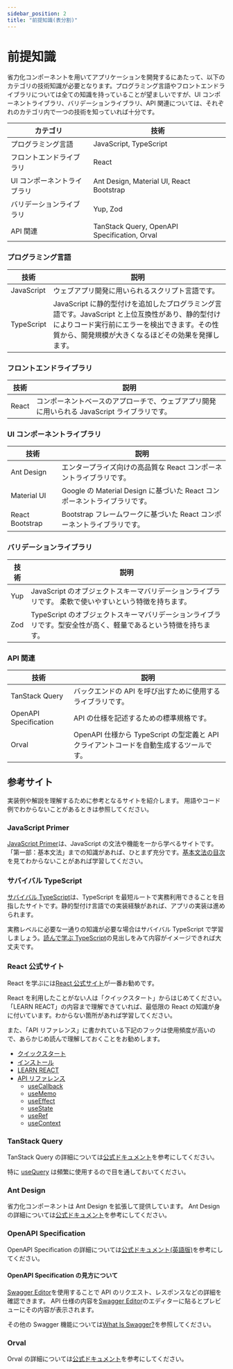 ```yaml
---
sidebar_position: 2
title: "前提知識(表分割)"
---
```


# 前提知識

省力化コンポーネントを用いてアプリケーションを開発するにあたって、以下のカテゴリの技術知識が必要となります。プログラミング言語やフロントエンドライブラリについては全ての知識を持っていることが望ましいですが、UI コンポーネントライブラリ、バリデーションライブラリ、API 関連については、それぞれのカテゴリ内で一つの技術を知っていれば十分です。

| カテゴリ                    | 技術                                         |
| --------------------------- | -------------------------------------------- |
| プログラミング言語          | JavaScript, TypeScript                       |
| フロントエンドライブラリ    | React                                        |
| UI コンポーネントライブラリ | Ant Design, Material UI, React Bootstrap     |
| バリデーションライブラリ    | Yup, Zod                                     |
| API 関連                    | TanStack Query, OpenAPI Specification, Orval |

### プログラミング言語

| 技術       | 説明                                                                                                                                                                                                     |
| ---------- | -------------------------------------------------------------------------------------------------------------------------------------------------------------------------------------------------------- |
| JavaScript | ウェブアプリ開発に用いられるスクリプト言語です。                                                                                                                                                         |
| TypeScript | JavaScript に静的型付けを追加したプログラミング言語です。JavaScript と上位互換性があり、静的型付けによりコード実行前にエラーを検出できます。その性質から、開発規模が大きくなるほどその効果を発揮します。 |

### フロントエンドライブラリ

| 技術  | 説明                                                                                         |
| ----- | -------------------------------------------------------------------------------------------- |
| React | コンポーネントベースのアプローチで、ウェブアプリ開発に用いられる JavaScript ライブラリです。 |

### UI コンポーネントライブラリ

| 技術            | 説明                                                                      |
| --------------- | ------------------------------------------------------------------------- |
| Ant Design      | エンタープライズ向けの高品質な React コンポーネントライブラリです。       |
| Material UI     | Google の Material Design に基づいた React コンポーネントライブラリです。 |
| React Bootstrap | Bootstrap フレームワークに基づいた React コンポーネントライブラリです。   |

### バリデーションライブラリ

| 技術 | 説明                                                                                                            |
| ---- | --------------------------------------------------------------------------------------------------------------- |
| Yup  | JavaScript のオブジェクトスキーマバリデーションライブラリです。 柔軟で使いやすいという特徴を持ちます。          |
| Zod  | TypeScript のオブジェクトスキーマバリデーションライブラリです。型安全性が高く、軽量であるという特徴を持ちます。 |

### API 関連

| 技術                  | 説明                                                                                    |
| --------------------- | --------------------------------------------------------------------------------------- |
| TanStack Query        | バックエンドの API を呼び出すために使用するライブラリです。                             |
| OpenAPI Specification | API の仕様を記述するための標準規格です。                                                |
| Orval                 | OpenAPI 仕様から TypeScript の型定義と API クライアントコードを自動生成するツールです。 |

## 参考サイト

実装例や解説を理解するために参考となるサイトを紹介します。
用語やコード例でわからないことがあるときは参照してください。

### JavaScript Primer

[JavaScript Primer](https://jsprimer.net/)は、JavaScript の文法や機能を一から学べるサイトです。「第一部：基本文法」までの知識があれば、ひとまず充分です。[基本文法の目次](https://jsprimer.net/basic/)を見てわからないことがあれば学習してください。

### サバイバル TypeScript

[サバイバル TypeScript](https://book.yyts.org/)は、TypeScript を最短ルートで実務利用できることを目指したサイトです。静的型付け言語での実装経験があれば、アプリの実装は進められます。

実務レベルに必要な一通りの知識が必要な場合はサバイバル TypeScript で学習しましょう。[読んで学ぶ TypeScript](https://book.yyts.org/reference)の見出しをみて内容がイメージできれば大丈夫です。

### React 公式サイト

React を学ぶには[React 公式サイト](https://ja.react.dev/)が一番お勧めです。

React を利用したことがない人は「クイックスタート」からはじめてください。「LEARN REACT」の内容まで理解できていれば、最低限の React の知識が身に付いています。わからない箇所があれば学習してください。

また、「API リファレンス」に書かれている下記のフックは使用頻度が高いので、あらかじめ読んで理解しておくことをお勧めします。

- [クイックスタート](https://ja.react.dev/learn)
- [インストール](https://ja.react.dev/learn/installation)
- [LEARN REACT](https://ja.react.dev/learn/describing-the-ui)
- [API リファレンス](https://ja.react.dev/reference)
  - [useCallback](https://ja.react.dev/reference/react/useCallback)
  - [useMemo](https://ja.react.dev/reference/react/useMemo)
  - [useEffect](https://ja.react.dev/reference/react/useEffect)
  - [useState](https://ja.react.dev/reference/react/useState)
  - [useRef](https://ja.react.dev/reference/react/useRef)
  - [useContext](https://ja.react.dev/reference/react/useContext)

### TanStack Query

TanStack Query の詳細については[公式ドキュメント](https://tanstack.com/query/latest)を参考にしてください。

特に [useQuery](https://tanstack.com/query/v4/docs/framework/react/reference/useQuery) は頻繁に使用するので目を通しておいてください。

### Ant Design

省力化コンポーネントは Ant Design を拡張して提供しています。
Ant Design の詳細については[公式ドキュメント](https://ant.design/components/overview/)を参考にしてください。

### OpenAPI Specification

OpenAPI Specification の詳細については[公式ドキュメント(英語版)](https://www.openapis.org/what-is-openapi)を参考にしてください。

#### OpenAPI Specification の見方について

[Swagger Editor](https://editor.swagger.io/)を使用することで API のリクエスト、レスポンスなどの詳細を確認できます。
API 仕様の内容を[Swagger Editor](https://editor.swagger.io/)のエディターに貼るとプレビューにその内容が表示されます。

その他の Swagger 機能については[What Is Swagger?](https://swagger.io/docs/specification/about/)を参照してください。

### Orval

Orval の詳細については[公式ドキュメント](https://orval.dev/)を参考にしてください。

